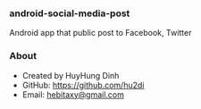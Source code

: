 ### android-social-media-post
Android app that public post to Facebook, Twitter

### About
- Created by HuyHung Dinh
- GitHub: https://github.com/hu2di
- Email: hebitaxy@gmail.com
